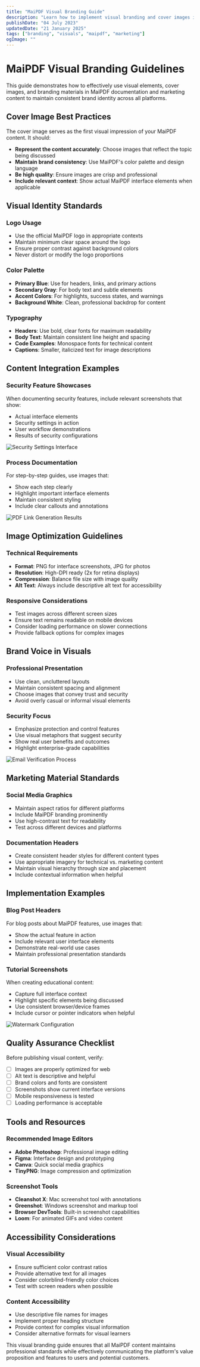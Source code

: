 ```yaml
---
title: "MaiPDF Visual Branding Guide"
description: "Learn how to implement visual branding and cover images in MaiPDF documentation and marketing materials for consistent brand representation"
publishDate: "04 July 2023"
updatedDate: "21 January 2025"
tags: ["branding", "visuals", "maipdf", "marketing"]
ogImage: ""
---
```


# MaiPDF Visual Branding Guidelines

This guide demonstrates how to effectively use visual elements, cover images, and branding materials in MaiPDF documentation and marketing content to maintain consistent brand identity across all platforms.

## Cover Image Best Practices

The cover image serves as the first visual impression of your MaiPDF content. It should:

- **Represent the content accurately**: Choose images that reflect the topic being discussed
- **Maintain brand consistency**: Use MaiPDF's color palette and design language
- **Be high quality**: Ensure images are crisp and professional
- **Include relevant context**: Show actual MaiPDF interface elements when applicable

## Visual Identity Standards

### Logo Usage
- Use the official MaiPDF logo in appropriate contexts
- Maintain minimum clear space around the logo
- Ensure proper contrast against background colors
- Never distort or modify the logo proportions

<!-- Platform interface placeholder -->

### Color Palette
- **Primary Blue**: Use for headers, links, and primary actions
- **Secondary Gray**: For body text and subtle elements
- **Accent Colors**: For highlights, success states, and warnings
- **Background White**: Clean, professional backdrop for content

### Typography
- **Headers**: Use bold, clear fonts for maximum readability
- **Body Text**: Maintain consistent line height and spacing
- **Code Examples**: Monospace fonts for technical content
- **Captions**: Smaller, italicized text for image descriptions

## Content Integration Examples

### Security Feature Showcases
When documenting security features, include relevant screenshots that show:
- Actual interface elements
- Security settings in action
- User workflow demonstrations
- Results of security configurations

![Security Settings Interface](/maipdf-images/security_setting.png)

### Process Documentation
For step-by-step guides, use images that:
- Show each step clearly
- Highlight important interface elements
- Maintain consistent styling
- Include clear callouts and annotations

![PDF Link Generation Results](/maipdf-images/result_of_pdf_link_and_qr_code.png)

## Image Optimization Guidelines

### Technical Requirements
- **Format**: PNG for interface screenshots, JPG for photos
- **Resolution**: High-DPI ready (2x for retina displays)
- **Compression**: Balance file size with image quality
- **Alt Text**: Always include descriptive alt text for accessibility

### Responsive Considerations
- Test images across different screen sizes
- Ensure text remains readable on mobile devices
- Consider loading performance on slower connections
- Provide fallback options for complex images

## Brand Voice in Visuals

### Professional Presentation
- Use clean, uncluttered layouts
- Maintain consistent spacing and alignment
- Choose images that convey trust and security
- Avoid overly casual or informal visual elements

### Security Focus
- Emphasize protection and control features
- Use visual metaphors that suggest security
- Show real user benefits and outcomes
- Highlight enterprise-grade capabilities

![Email Verification Process](/maipdf-images/get_email_verification_before_read.jpg)

## Marketing Material Standards

### Social Media Graphics
- Maintain aspect ratios for different platforms
- Include MaiPDF branding prominently
- Use high-contrast text for readability
- Test across different devices and platforms

### Documentation Headers
- Create consistent header styles for different content types
- Use appropriate imagery for technical vs. marketing content
- Maintain visual hierarchy through size and placement
- Include contextual information when helpful

## Implementation Examples

### Blog Post Headers
For blog posts about MaiPDF features, use images that:
- Show the actual feature in action
- Include relevant user interface elements
- Demonstrate real-world use cases
- Maintain professional presentation standards

### Tutorial Screenshots
When creating educational content:
- Capture full interface context
- Highlight specific elements being discussed
- Use consistent browser/device frames
- Include cursor or pointer indicators when helpful

![Watermark Configuration](/maipdf-images/dynamic_water_mark_example.jpg)

## Quality Assurance Checklist

Before publishing visual content, verify:
- [ ] Images are properly optimized for web
- [ ] Alt text is descriptive and helpful
- [ ] Brand colors and fonts are consistent
- [ ] Screenshots show current interface versions
- [ ] Mobile responsiveness is tested
- [ ] Loading performance is acceptable

## Tools and Resources

### Recommended Image Editors
- **Adobe Photoshop**: Professional image editing
- **Figma**: Interface design and prototyping
- **Canva**: Quick social media graphics
- **TinyPNG**: Image compression and optimization

### Screenshot Tools
- **Cleanshot X**: Mac screenshot tool with annotations
- **Greenshot**: Windows screenshot and markup tool
- **Browser DevTools**: Built-in screenshot capabilities
- **Loom**: For animated GIFs and video content

## Accessibility Considerations

### Visual Accessibility
- Ensure sufficient color contrast ratios
- Provide alternative text for all images
- Consider colorblind-friendly color choices
- Test with screen readers when possible

### Content Accessibility
- Use descriptive file names for images
- Implement proper heading structure
- Provide context for complex visual information
- Consider alternative formats for visual learners

This visual branding guide ensures that all MaiPDF content maintains professional standards while effectively communicating the platform's value proposition and features to users and potential customers.
